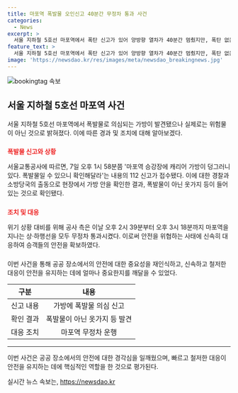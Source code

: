 ```yaml
---
title: 마포역 폭발물 오인신고 40분간 무정차 통과 사건
categories:
  - News
excerpt: >
  서울 지하철 5호선 마포역에서 폭탄 신고가 있어 양방향 열차가 40분간 멈췄지만, 폭탄 없음 확인됨. 가방 안에는 옷가지 등이 들어 있었고 폭탄은 발견되지 않았다. 마포역은 40분간 무정차 운행하면서 안전을 확보했다. (150자)
feature_text: >
  서울 지하철 5호선 마포역에서 폭탄 신고가 있어 양방향 열차가 40분간 멈췄지만, 폭탄 없음 확인됨. 가방 안에는 옷가지 등이 들어 있었고 폭탄은 발견되지 않았다. 마포역은 40분간 무정차 운행하면서 안전을 확보했다. (150자)
image: 'https://newsdao.kr/res/images/meta/newsdao_breakingnews.jpg'
---
```


<p><img src="https://newsdao.kr/res/images/meta/newsdao_breakingnews.jpg" alt="bookingtag 속보" /></p>

<h2 data-ke-size="size26">서울 지하철 5호선 마포역 사건</h2>

<p data-ke-size="size16">서울 지하철 5호선 마포역에서 폭발물로 의심되는 가방이 발견됐으나 실제로는 위험물이 아닌 것으로 밝혀졌다. 이에 따른 경과 및 조치에 대해 알아보겠다.</p>

<h3></h3>

<p data-ke-size="size16"><b><span style="color: #ee2323;">폭발물 신고와 상황</span></b></p>

<p data-ke-size="size16">서울교통공사에 따르면, 7일 오후 1시 58분쯤 '마포역 승강장에 캐리어 가방이 덩그러니 있다. 폭발물일 수 있으니 확인해달라'는 내용의 112 신고가 접수됐다. 이에 대한 경찰과 소방당국의 출동으로 현장에서 가방 안을 확인한 결과, 폭발물이 아닌 옷가지 등이 들어있는 것으로 확인됐다.</p>

<h3></h3>

<p data-ke-size="size16"><b><span style="color: #ee2323;">조치 및 대응</span></b></p>

<p data-ke-size="size16">위기 상황 대비를 위해 공사 측은 이날 오후 2시 39분부터 오후 3시 18분까지 마포역을 지나는 상‧하행선을 모두 무정차 통과시켰다. 이로써 안전을 위협하는 사태에 신속히 대응하여 승객들의 안전을 확보하였다.</p>

<h3></h3>

<p data-ke-size="size16">이번 사건을 통해 공공 장소에서의 안전에 대한 중요성을 재인식하고, 신속하고 철저한 대응이 안전을 유지하는 데에 얼마나 중요한지를 깨달을 수 있었다.</p>

<table>
    <thead>
        <tr>
            <th style="text-align: center;">구분</th>
            <th style="text-align: center;">내용</th>
        </tr>
    </thead>
    <tbody>
        <tr>
            <td style="text-align: center;">신고 내용</td>
            <td style="text-align: center;">가방에 폭발물 의심 신고</td>
        </tr>
        <tr>
            <td style="text-align: center;">확인 결과</td>
            <td style="text-align: center;">폭발물이 아닌 옷가지 등 발견</td>
        </tr>
        <tr>
            <td style="text-align: center;">대응 조치</td>
            <td style="text-align: center;">마포역 무정차 운행</td>
        </tr>
    </tbody>
</table>

<hr>

<p data-ke-size="size16">이번 사건은 공공 장소에서의 안전에 대한 경각심을 일깨웠으며, 빠르고 철저한 대응이 안전을 유지하는 데에 핵심적인 역할을 한 것으로 평가된다.</p>
실시간 뉴스 속보는, <a href="https://newsdao.kr" rel="dofollow">https://newsdao.kr</a>


